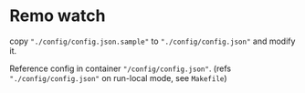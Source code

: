 # Remo watch

copy `"./config/config.json.sample"` to `"./config/config.json"` and modify it.

Reference config in container `"/config/config.json"`.
(refs `"./config/config.json"` on run-local mode, see `Makefile`) 
